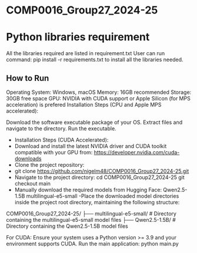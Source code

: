 # COMP0016_Group27_2024-25

# Python libraries requirement
All the libraries required are listed in requirement.txt
User can run command: 
pip install -r requirements.txt
to install all the libraries needed.


## How to Run
Operating System: Windows, macOS
Memory: 16GB recommended
Storage: 30GB free space
GPU: NVIDIA with CUDA support or Apple Silicon (for MPS acceleration) is prefered
Installation Steps (CPU and Apple MPS accelerated):

Download the software executable package of your OS.
Extract files and navigate to the directory.
Run the executable.


- Installation Steps (CUDA Accelerated):
- Download and install the latest NVIDIA driver and CUDA toolkit compatible with your GPU from: https://developer.nvidia.com/cuda-downloads
- Clone the project repository:
- git clone https://github.com/nigelm48/COMP0016_Group27_2024-25.git
- Navigate to the project directory:
cd COMP0016_Group27_2024-25
git checkout main
- Manually download the required models from Hugging Face:
Qwen2.5-1.5B
multilingual-e5-small
-Place the downloaded model directories inside the project root directory, maintaining the following structure:

COMP0016_Group27_2024-25/
├── multilingual-e5-small/       # Directory containing the multilingual-e5-small model files
├── Qwen2.5-1.5B/                # Directory containing the Qwen2.5-1.5B model files

                
For CUDA: Ensure your system uses a Python version >= 3.9 and your environment supports CUDA.
Run the main application:
python main.py

